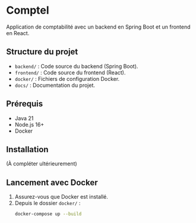 # Comptel

Application de comptabilité avec un backend en Spring Boot et un frontend en React.

## Structure du projet
- `backend/` : Code source du backend (Spring Boot).
- `frontend/` : Code source du frontend (React).
- `docker/` : Fichiers de configuration Docker.
- `docs/` : Documentation du projet.

## Prérequis
- Java 21
- Node.js 16+
- Docker

## Installation
(À compléter ultérieurement)

## Lancement avec Docker
1. Assurez-vous que Docker est installé.
2. Depuis le dossier `docker/` :
   ```bash
   docker-compose up --build